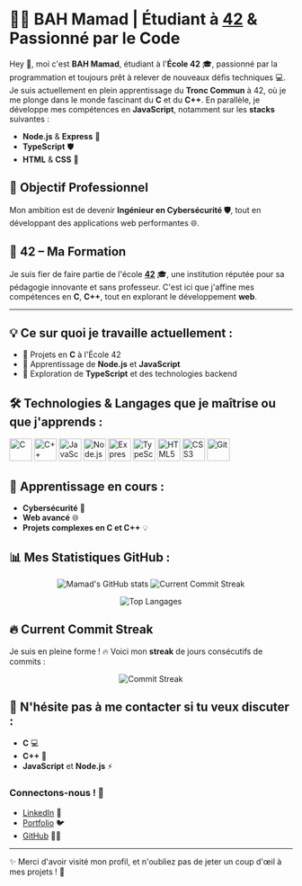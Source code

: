 # 👨‍💻 BAH Mamad | Étudiant à [**42**](https://www.42.fr/) & Passionné par le Code 

Hey 👋, moi c'est **BAH Mamad**, étudiant à l'**École 42** 🎓, passionné par la programmation et toujours prêt à relever de nouveaux défis techniques 💻. Je suis actuellement en plein apprentissage du **Tronc Commun** à 42, où je me plonge dans le monde fascinant du **C** et du **C++**. En parallèle, je développe mes compétences en **JavaScript**, notamment sur les **stacks** suivantes :

- **Node.js** & **Express** 🚀
- **TypeScript** 🛡️
- **HTML** & **CSS** 🎨

## 💼 Objectif Professionnel
Mon ambition est de devenir **Ingénieur en Cybersécurité 🛡️**, tout en développant des applications web performantes 🌐.

## 🌟 **42** – Ma Formation
Je suis fier de faire partie de l'école **[42](https://www.42.fr/)** 🎓, une institution réputée pour sa pédagogie innovante et sans professeur. C'est ici que j'affine mes compétences en **C**, **C++**, tout en explorant le développement **web**.

---

## 💡 Ce sur quoi je travaille actuellement :
- 🔧 Projets en **C** à l'École 42
- 🌱 Apprentissage de **Node.js** et **JavaScript**
- 🧠 Exploration de **TypeScript** et des technologies backend

## 🛠️ Technologies & Langages que je maîtrise ou que j'apprends :
<p align="left">
  <img src="https://cdn.jsdelivr.net/gh/devicons/devicon/icons/c/c-original.svg" alt="C" width="40" height="40"/> 
  <img src="https://cdn.jsdelivr.net/gh/devicons/devicon/icons/cplusplus/cplusplus-original.svg" alt="C++" width="40" height="40"/> 
  <img src="https://cdn.jsdelivr.net/gh/devicons/devicon/icons/javascript/javascript-original.svg" alt="JavaScript" width="40" height="40"/>
  <img src="https://cdn.jsdelivr.net/gh/devicons/devicon/icons/nodejs/nodejs-original.svg" alt="Node.js" width="40" height="40"/>
  <img src="https://cdn.jsdelivr.net/gh/devicons/devicon/icons/express/express-original.svg" alt="Express" width="40" height="40"/> 
  <img src="https://cdn.jsdelivr.net/gh/devicons/devicon/icons/typescript/typescript-original.svg" alt="TypeScript" width="40" height="40"/> 
  <img src="https://cdn.jsdelivr.net/gh/devicons/devicon/icons/html5/html5-original.svg" alt="HTML5" width="40" height="40"/> 
  <img src="https://cdn.jsdelivr.net/gh/devicons/devicon/icons/css3/css3-original.svg" alt="CSS3" width="40" height="40"/> 
  <img src="https://cdn.jsdelivr.net/gh/devicons/devicon/icons/git/git-original.svg" alt="Git" width="40" height="40"/>
</p>

## 🌱 Apprentissage en cours :
- **Cybersécurité** 🔐
- **Web avancé** 🌐
- **Projets complexes en C et C++** 💡

## 📊 Mes Statistiques GitHub :
<p align="center">
  <img src="https://github-readme-stats.vercel.app/api?username=ton_nom_utilisateur&show_icons=true&theme=radical" alt="Mamad's GitHub stats" />
  <img src="https://github-readme-streak-stats.herokuapp.com?user=ton_nom_utilisateur&theme=radical&date_format=j%20M%5B%20Y%5D" alt="Current Commit Streak" />
</p>
<p align="center">
  <img src="https://github-readme-stats.vercel.app/api/top-langs/?username=ton_nom_utilisateur&layout=compact&theme=radical" alt="Top Langages" />
</p>

## 🔥 Current Commit Streak
Je suis en pleine forme ! 🔥 Voici mon **streak** de jours consécutifs de commits :
<p align="center">
  <img src="https://github-readme-streak-stats.herokuapp.com/?user=ton_nom_utilisateur&theme=radical" alt="Commit Streak" />
</p>

## 🤔 N'hésite pas à me contacter si tu veux discuter :
- **C** 💻
- **C++** 🔧
- **JavaScript** et **Node.js** ⚡

### Connectons-nous ! 🤝

- [LinkedIn](https://www.linkedin.com/in/mamadou-bah-047979219/) 🔗
- [Portfolio](https://bahAli21.github.io/BAHMamadou) 🐦
- [GitHub](https://github.com/mbah42) 👨‍💻

---

✨ Merci d'avoir visité mon profil, et n'oubliez pas de jeter un coup d'œil à mes projets ! 🚀


<!---
mbah42/mbah42 is a ✨ special ✨ repository because its `README.md` (this file) appears on your GitHub profile.
You can click the Preview link to take a look at your changes.
--->
